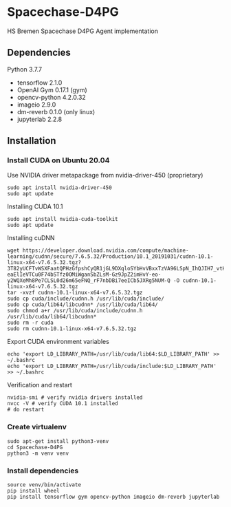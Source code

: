 # Spacechase-D4PG
HS Bremen Spacechase D4PG Agent implementation

## Dependencies

Python 3.7.7
- tensorflow 2.1.0
- OpenAI Gym 0.17.1 (gym)
- opencv-python 4.2.0.32
- imageio 2.9.0
- dm-reverb 0.1.0 (only linux)
- jupyterlab 2.2.8

## Installation

### Install CUDA on Ubuntu 20.04

Use NVIDIA driver metapackage from nvidia-driver-450 (proprietary)

    sudo apt install nvidia-driver-450
    sudo apt update

Installing CUDA 10.1

    sudo apt install nvidia-cuda-toolkit
    sudo apt update

Installing cuDNN
    
    wget https://developer.download.nvidia.com/compute/machine-learning/cudnn/secure/7.6.5.32/Production/10.1_20191031/cudnn-10.1-linux-x64-v7.6.5.32.tgz?3T82yUCFTvWSXFaatQPHzGfpshCyQR1jGL9DXqloSYbHvVBxxTzVA96LSpN_IhQJIH7_vtH5K1T9MipbXDxoCitaxWntZBTowa8BpgcodeF6G5gq1E92PkBn6Q-eaElIeVTCu0F74bSTfz0OMiWganSbZLsM-Gz9JpZ2imHvY-eo-y2WQXeMh8Pe7CLSL0d26m65eFNQ_rF7nbDBi7eeICb5JXRg5NUM-Q -O cudnn-10.1-linux-x64-v7.6.5.32.tgz 
    tar -xvzf cudnn-10.1-linux-x64-v7.6.5.32.tgz
    sudo cp cuda/include/cudnn.h /usr/lib/cuda/include/
    sudo cp cuda/lib64/libcudnn* /usr/lib/cuda/lib64/
    sudo chmod a+r /usr/lib/cuda/include/cudnn.h /usr/lib/cuda/lib64/libcudnn*
    sudo rm -r cuda
    sudo rm cudnn-10.1-linux-x64-v7.6.5.32.tgz 

Export CUDA environment variables

    echo 'export LD_LIBRARY_PATH=/usr/lib/cuda/lib64:$LD_LIBRARY_PATH' >> ~/.bashrc
    echo 'export LD_LIBRARY_PATH=/usr/lib/cuda/include:$LD_LIBRARY_PATH' >> ~/.bashrc

Verification and restart

    nvidia-smi # verify nvidia drivers installed
    nvcc -V # verify CUDA 10.1 installed
    # do restart 

### Create virtualenv
    sudo apt-get install python3-venv
    cd Spacechase-D4PG
    python3 -m venv venv

### Install dependencies
    source venv/bin/activate
    pip install wheel
    pip install tensorflow gym opencv-python imageio dm-reverb jupyterlab

